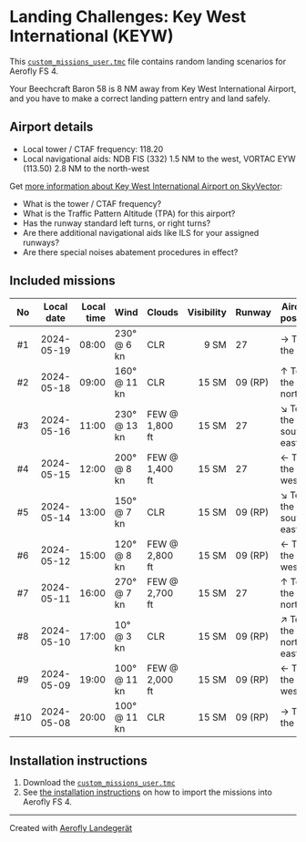 # Landing Challenges: Key West International (KEYW)

This [`custom_missions_user.tmc`](./custom_missions_user.tmc) file contains random landing scenarios for Aerofly FS 4.

Your Beechcraft Baron 58 is 8 NM away from Key West International Airport, and you have to make a correct landing pattern entry and land safely.

## Airport details

- Local tower / CTAF frequency: 118.20
- Local navigational aids: NDB FIS (332) 1.5 NM to the west, VORTAC EYW (113.50) 2.8 NM to the north-west

Get [more information about Key West International Airport on SkyVector](https://skyvector.com/airport/KEYW):

- What is the tower / CTAF frequency?
- What is the Traffic Pattern Altitude (TPA) for this airport?
- Has the runway standard left turns, or right turns?
- Are there additional navigational aids like ILS for your assigned runways?
- Are there special noises abatement procedures in effect?

## Included missions

| No  | Local date | Local time | Wind         | Clouds         | Visibility | Runway  | Aircraft position    |
| :-: | ---------- | ---------: | ------------ | -------------- | ---------: | ------- | -------------------- |
| #1  | 2024-05-19 |      08:00 | 230° @ 6 kn  | CLR            |       9 SM | 27      | → To the east        |
| #2  | 2024-05-18 |      09:00 | 160° @ 11 kn | CLR            |      15 SM | 09 (RP) | ↑ To the north       |
| #3  | 2024-05-16 |      11:00 | 230° @ 13 kn | FEW @ 1,800 ft |      15 SM | 27      | ↘ To the south-east |
| #4  | 2024-05-15 |      12:00 | 200° @ 8 kn  | FEW @ 1,400 ft |      15 SM | 27      | ← To the west        |
| #5  | 2024-05-14 |      13:00 | 150° @ 7 kn  | CLR            |      15 SM | 09 (RP) | ↘ To the south-east |
| #6  | 2024-05-12 |      15:00 | 120° @ 8 kn  | FEW @ 2,800 ft |      15 SM | 09 (RP) | ← To the west        |
| #7  | 2024-05-11 |      16:00 | 270° @ 7 kn  | FEW @ 2,700 ft |      15 SM | 27      | ↑ To the north       |
| #8  | 2024-05-10 |      17:00 | 10° @ 3 kn   | CLR            |      15 SM | 09 (RP) | ↗ To the north-east |
| #9  | 2024-05-09 |      19:00 | 100° @ 11 kn | FEW @ 2,000 ft |      15 SM | 09 (RP) | ← To the west        |
| #10 | 2024-05-08 |      20:00 | 100° @ 11 kn | CLR            |      15 SM | 09 (RP) | → To the east        |

## Installation instructions

1. Download the [`custom_missions_user.tmc`](./custom_missions_user.tmc)
2. See [the installation instructions](https://fboes.github.io/aerofly-missions/docs/generic-installation.html) on how to import the missions into Aerofly FS 4.

---

Created with [Aerofly Landegerät](https://github.com/fboes/aerofly-patterns)
